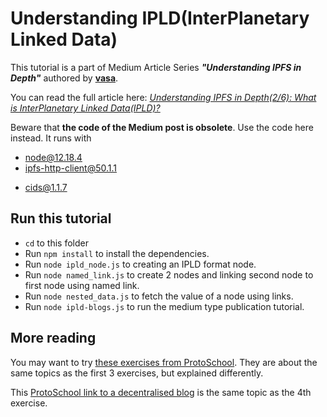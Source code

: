 # Understanding IPLD(InterPlanetary Linked Data)
This tutorial is a part of Medium Article Series ***"Understanding IPFS in Depth"*** authored by [**vasa**](https://vaibhavsaini.com).

You can read the full article here: [*Understanding IPFS in Depth(2/6): What is InterPlanetary Linked Data(IPLD)?*](https://medium.com/towardsblockchain/understanding-ipfs-in-depth-2-6-what-is-interplanetary-linked-data-ipld-c8c01551517b)

Beware that **the code of the Medium post is obsolete**. Use the code here instead. It runs with
* node@12.18.4
* ipfs-http-client@50.1.1
+ cids@1.1.7
## Run this tutorial
* `cd` to this folder
* Run `npm install` to install the dependencies.
* Run `node ipld_node.js` to creating an IPLD format node.
* Run `node named_link.js` to create 2 nodes and linking second node to first node using named link.
* Run `node nested_data.js` to fetch the value of a node using links.
* Run `node ipld-blogs.js` to run the medium type publication tutorial.

## More reading
You may want to try [these exercises from ProtoSchool](https://proto.school/basics). 
They are about the same topics as the first 3 exercises, but explained differently.

This [ProtoSchool link to a decentralised blog](https://proto.school/blog) is the same topic as the 4th exercise.